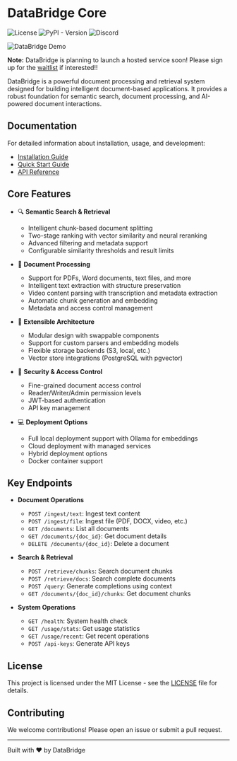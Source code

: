 # DataBridge Core
![License](https://img.shields.io/badge/license-MIT-blue)
![PyPI - Version](https://img.shields.io/pypi/v/databridge-client)
![Discord](https://img.shields.io/discord/1336524712817332276?logo=discord&label=discord)

![DataBridge Demo](db_atf_demo_hq.gif)

**Note:** DataBridge is planning to launch a hosted service soon! Please sign up for the [waitlist](https://docs.google.com/forms/d/1gFoUKzECICugInLkRlAlgwrkRVorfNywAgkmcjmVGkE/edit) if interested!!

DataBridge is a powerful document processing and retrieval system designed for building intelligent document-based applications. It provides a robust foundation for semantic search, document processing, and AI-powered document interactions.

## Documentation

For detailed information about installation, usage, and development:

- [Installation Guide](https://databridge.gitbook.io/databridge-docs/getting-started/installation)
- [Quick Start Guide](https://databridge.gitbook.io/databridge-docs/getting-started/quickstart)
- [API Reference](https://databridge.gitbook.io/databridge-docs/api-reference/overview)

## Core Features

- 🔍 **Semantic Search & Retrieval**
  - Intelligent chunk-based document splitting
  - Two-stage ranking with vector similarity and neural reranking
  - Advanced filtering and metadata support
  - Configurable similarity thresholds and result limits

- 📄 **Document Processing**
  - Support for PDFs, Word documents, text files, and more
  - Intelligent text extraction with structure preservation
  - Video content parsing with transcription and metadata extraction
  - Automatic chunk generation and embedding
  - Metadata and access control management

- 🔌 **Extensible Architecture**
  - Modular design with swappable components
  - Support for custom parsers and embedding models
  - Flexible storage backends (S3, local, etc.)
  - Vector store integrations (PostgreSQL with pgvector)

- 🔐 **Security & Access Control**
  - Fine-grained document access control
  - Reader/Writer/Admin permission levels
  - JWT-based authentication
  - API key management

- 💻 **Deployment Options**
  - Full local deployment support with Ollama for embeddings
  - Cloud deployment with managed services
  - Hybrid deployment options
  - Docker container support

## Key Endpoints

- **Document Operations**
  - `POST /ingest/text`: Ingest text content
  - `POST /ingest/file`: Ingest file (PDF, DOCX, video, etc.)
  - `GET /documents`: List all documents
  - `GET /documents/{doc_id}`: Get document details
  - `DELETE /documents/{doc_id}`: Delete a document

- **Search & Retrieval**
  - `POST /retrieve/chunks`: Search document chunks
  - `POST /retrieve/docs`: Search complete documents
  - `POST /query`: Generate completions using context
  - `GET /documents/{doc_id}/chunks`: Get document chunks

- **System Operations**
  - `GET /health`: System health check
  - `GET /usage/stats`: Get usage statistics
  - `GET /usage/recent`: Get recent operations
  - `POST /api-keys`: Generate API keys

## License

This project is licensed under the MIT License - see the [LICENSE](LICENSE) file for details.

## Contributing

We welcome contributions! Please open an issue or submit a pull request.

---

Built with ❤️ by DataBridge
